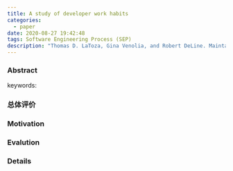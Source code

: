 ```yaml
---
title: A study of developer work habits
categories:
  - paper
date: 2020-08-27 19:42:48
tags: Software Engineering Process (SEP)
description: "Thomas D. LaToza, Gina Venolia, and Robert DeLine. Maintaining mental models: A study of developer work habits. ICSE'06."
---
```


### Abstract
> 

keywords:

### 总体评价

### Motivation

### Evalution

### Details